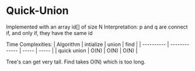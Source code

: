 # Quick-Union
Implemented with an array id[] of size N
Interpretation: p and q are connect if, and only if, they have the same id

Time Complexities:
|  Algorithm  |   intialize   | union | find  |
|  ---------- | ------------- | ----- | ----- |
| quick union |  	O(N) 	  |  O(N) | O(N)  |


Tree's can get very tall.
Find takes O(N) which is too long.